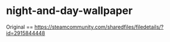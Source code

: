 # night-and-day-wallpaper

Original == https://steamcommunity.com/sharedfiles/filedetails/?id=2915844448
